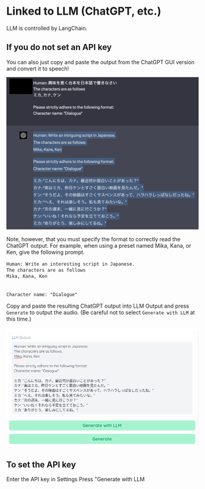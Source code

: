 # Linked to LLM (ChatGPT, etc.)
LLM is controlled by LangChain.


## If you do not set an API key

You can also just copy and paste the output from the ChatGPT GUI version and convert it to speech!

![](images/chatgpt_gui.png)

Note, however, that you must specify the format to correctly read the ChatGPT output.
For example, when using a preset named Mika, Kana, or Ken, give the following prompt.

````
Human: Write an interesting script in Japanese.
The characters are as follows
Mika, Kana, Ken


Character name: "Dialogue"
````

Copy and paste the resulting ChatGPT output into LLM Output and press `Generate` to output the audio. (Be careful not to select `Generate with LLM` at this time.)

![](images/llm_without_api.png)


## To set the API key
Enter the API key in Settings
Press "Generate with LLM

